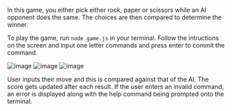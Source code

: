 In this game, you either pick either rock, paper or scissors while an AI opponent does the same. The choices are then compared to determine the winner.

To play the game, run `node game.js` in your terminal. Follow the intructions on the screen and input one letter commands and press enter to commit the command.

![image](https://github.com/zubdeen/Rock-Paper-Scissors-Game/assets/119746797/6aa49464-3a48-4620-940c-cf26322f65cf)
![image](https://github.com/zubdeen/Rock-Paper-Scissors-Game/assets/119746797/d952ad5c-a7a6-4f1a-a3da-ffe6b8be65af)
![image](https://github.com/zubdeen/Rock-Paper-Scissors-Game/assets/119746797/26722d99-2584-43f7-8981-a66225767ac0)

 User inputs their move and this is compared against that of the AI. The score gets updated after each result.
If the user enters an invalid command, an error is displayed along with the help command being prompted onto the terminal.
